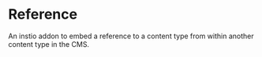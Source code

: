 # Reference

An instio addon to embed a reference to a content type from within another content type in the CMS.
